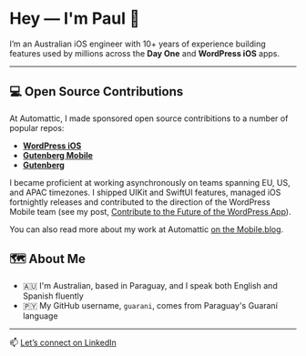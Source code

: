 # Hey — I'm Paul 👋

I’m an Australian iOS engineer with 10+ years of experience building features used by millions across the **Day One** and **WordPress iOS** apps.

---

## 💻 Open Source Contributions

At Automattic, I made sponsored open source contribitions to a number of popular repos: 

- [**WordPress iOS**](https://github.com/wordpress-mobile/WordPress-iOS/pulls?q=is%3Apr+author%3Aguarani+is%3Aclosed)
- [**Gutenberg Mobile**](https://github.com/WordPress/gutenberg/pulls?q=is%3Apr+author%3Aguarani+is%3Aclosed)
- [**Gutenberg**](https://github.com/WordPress/gutenberg/pulls?q=is%3Apr+author%3Aguarani+is%3Aclosed)

I became proficient at working asynchronously on teams spanning EU, US, and APAC timezones. I shipped UIKit and SwiftUI features, managed iOS fortnightly releases and contributed to the direction of the WordPress Mobile team (see my post, [Contribute to the Future of the WordPress App]([url](https://make.wordpress.org/mobile/2023/04/11/contribute-to-the-future-of-the-wordpress-app/))).

You can also read more about my work at Automattic [on the Mobile.blog](https://mobile.blog/paul-von-schrottky/).

## 🗺 About Me

- 🇦🇺 I'm Australian, based in Paraguay, and I speak both English and Spanish fluently
- 🇵🇾 My GitHub username, `guarani`, comes from Paraguay's Guaraní language

---

📫 [Let’s connect on LinkedIn](https://www.linkedin.com/in/paulvs/)
